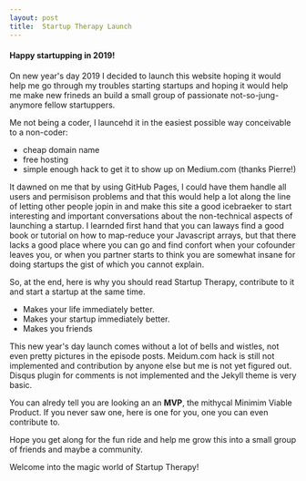 ```yaml
---
layout: post
title:  Startup Therapy Launch
---
```

#### Happy startupping in 2019!

On new year's day 2019 I decided to launch this website hoping it would help me go through my troubles starting startups and hoping it would help me make new frineds an build a small group of passionate not-so-jung-anymore fellow startuppers.

Me not being a coder, I launcehd it in the easiest possible way conceivable to a non-coder:
- cheap domain name
- free hosting
- simple enough hack to get it to show up on Medium.com (thanks Pierre!)

It dawned on me that by using GitHub Pages, I could have them handle all users and permisison problems and that this would help a lot along the line of letting other people jopin in and make this site a good icebraeker to start interesting and important conversations about the non-technical aspects of launching a startup. I learnded first hand that you can laways find a good book or tutorial on how to map-reduce your Javascript arrays, but that there lacks a good place where you can go and find confort when your cofounder leaves you, or when you partner starts to think you are somewhat insane for doing startups the gist of which you cannot explain. 

So, at the end, here is why you should read Startup Therapy, contribute to it and start a startup at the same time.
- Makes your life immediately better.
- Makes your startup immediately better.
- Makes you friends

This new year's day launch comes without a lot of bells and wistles, not even pretty pictures in the episode posts.
Meidum.com hack is still not implemented and contribution by anyone else but me is not yet figured out. Disqus plugin for comments is not implemented and the Jekyll theme is very basic.

You can alredy tell you are looking an an **MVP**, the mithycal Minimim Viable Product.
If you never saw one, here is one for you, one you can even contribute to.

Hope you get along for the fun ride and help me grow this into a small group of friends and maybe a community.

Welcome into the magic world of Startup Therapy!
